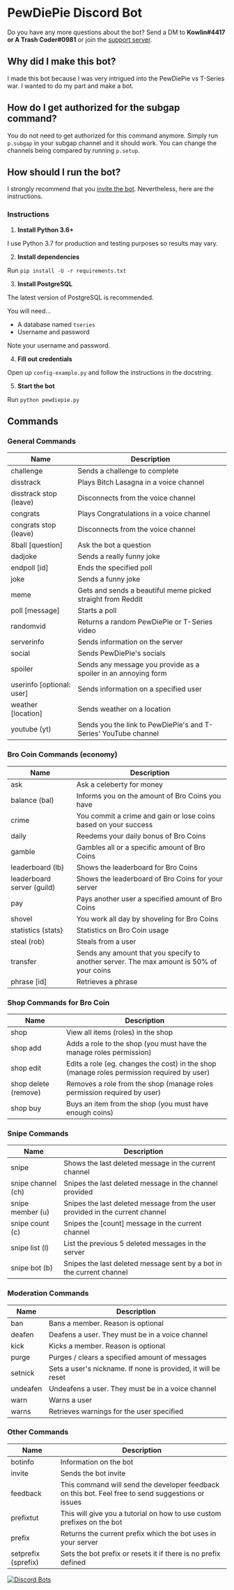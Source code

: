 # PewDiePie Discord Bot

Do you have any more questions about the bot? Send a DM to **Kowlin#4417 or A Trash Coder#0981** or join the [support server](https://discord.gg/we4DQ5u).

## Why did I make this bot?

I made this bot because I was very intrigued into the PewDiePie vs T-Series war. I wanted to do my part and make a bot.

## How do I get authorized for the subgap command?

You do not need to get authorized for this command anymore. Simply run `p.subgap` in your subgap channel and it should work. You can change the channels being compared by running `p.setup`.

## How should I run the bot?

I strongly recommend that you [invite the bot](https://discordapp.com/oauth2/authorize?client_id=500868806776979462&scope=bot&permissions=338717761). Nevertheless, here are the instructions.

### Instructions

1. **Install Python 3.6+**

I use Python 3.7 for production and testing purposes so results may vary.

2. **Install dependencies**

Run `pip install -U -r requirements.txt`

3. **Install PostgreSQL**

The latest version of PostgreSQL is recommended.

You will need...

+ A database named `tseries`
+ Username and password

Note your username and password.

4. **Fill out credentials**

Open up `config-example.py` and follow the instructions in the docstring.

5. **Start the bot**

Run `python pewdiepie.py`

## Commands

### General Commands
|Name|Description|
|----|-----------|
|challenge|Sends a challenge to complete|
|disstrack|Plays Bitch Lasagna in a voice channel|
|disstrack stop (leave)|Disconnects from the voice channel|
|congrats|Plays Congratulations in a voice channel|
|congrats stop (leave)|Disconnects from the voice channel|
|8ball [question]|Ask the bot a question|
|dadjoke|Sends a really funny joke|
|endpoll [id]|Ends the specified poll|
|joke|Sends a funny joke|
|meme|Gets and sends a beautiful meme picked straight from Reddit|
|poll [message]|Starts a poll|
|randomvid|Returns a random PewDiePie or T-Series video|
|serverinfo|Sends information on the server|
|social|Sends PewDiePie's socials|
|spoiler|Sends any message you provide as a spoiler in an annoying form|
|userinfo [optional: user]|Sends information on a specified user|
|weather [location]|Sends weather on a location|
|youtube (yt)|Sends you the link to PewDiePie's and T-Series' YouTube channel|

### Bro Coin Commands (economy)
|Name|Description|
|----|-----------|
|ask|Ask a celeberty for money|
|balance (bal)|Informs you on the amount of Bro Coins you have|
|crime|You commit a crime and gain or lose coins based on your success|
|daily|Reedems your daily bonus of Bro Coins|
|gamble|Gambles all or a specific amount of Bro Coins|
|leaderboard (lb)|Shows the leaderboard for Bro Coins|
|leaderboard server (guild)|Shows the leaderboard of Bro Coins for your server|
|pay|Pays another user a specified amount of Bro Coins|
|shovel|You work all day by shoveling for Bro Coins|
|statistics (stats)|Statistics on Bro Coin usage|
|steal (rob)|Steals from a user|
|transfer|Sends any amount that you specify to another server. The max amount is 50% of your coins|
|phrase [id]|Retrieves a phrase|

### Shop Commands for Bro Coin
|Name|Description|
|----|-----------|
|shop|View all items (roles) in the shop|
|shop add|Adds a role to the shop (you must have the manage roles permission)|
|shop edit|Edits a role (eg. changes the cost) in the shop (manage roles permission required by user)|
|shop delete (remove)|Removes a role from the shop (manage roles permission required by user)|
|shop buy|Buys an item from the shop (you must have enough coins)|

### Snipe Commands
|Name|Description|
|---|------------|
|snipe|Shows the last deleted message in the current channel|
|snipe channel (ch)|Snipes the last deleted message in the channel provided|
|snipe member (u)|Snipes the last deleted message from the user provided in the current channel|
|snipe count (c)|Snipes the [count] message in the current channel|
|snipe list (l)|List the previous 5 deleted messages in the server|
|snipe bot (b)|Snipes the last deleted message sent by a bot in the current channel|

### Moderation Commands
|Name|Description|
|----|-----------|
|ban|Bans a member. Reason is optional|
|deafen|Deafens a user. They must be in a voice channel|
|kick|Kicks a member. Reason is optional|
|purge|Purges / clears a specified amount of messages|
|setnick|Sets a user's nickname. If none is provided, it will be reset|
|undeafen|Undeafens a user. They must be in a voice channel|
|warn|Warns a user|
|warns|Retrieves warnings for the user specified|

### Other Commands
|Name|Description|
|----|-----------|
|botinfo|Information on the bot|
|invite|Sends the bot invite|
|feedback|This command will send the developer feedback on this bot. Feel free to send suggestions or issues|
|prefixtut|This will give you a tutorial on how to use custom prefixes on the bot|
|prefix|Returns the current prefix which the bot uses in your server|
|setprefix (sprefix)|Sets the bot prefix or resets it if there is no prefix defined|

[![Discord Bots](https://discordbots.org/api/widget/500868806776979462.svg)](https://discordbots.org/bot/500868806776979462)
